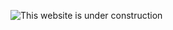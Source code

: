 ![This website is under construction](https://web.archive.org/web/20090903001902/http://geocities.com/pelem_sewu/under.gif)

